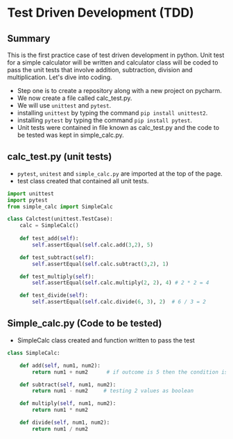 # Test Driven Development (TDD)

## Summary

This is the first practice case of test driven development in python. Unit test for a simple calculator will be written and calculator class will be coded to pass the unit tests that involve addition, subtraction, division and multiplication. Let's dive into coding.


- Step one is to create a repository along with a new project on pycharm.
- We now create a file called calc_test.py.
- We will use `unittest` and `pytest`.
- installing `unittest` by typing the command `pip install unittest2`.
- installing `pytest` by typing the command `pip install pytest`.
- Unit tests were contained in file known as calc_test.py and the code to be tested was kept in simple_calc.py.

## calc_test.py (unit tests)
- `pytest`, `unitest` and `simple_calc.py` are imported at the top of the page.
- test class created that contained all unit tests.


```python
import unittest
import pytest
from simple_calc import SimpleCalc

class Calctest(unittest.TestCase):
    calc = SimpleCalc()
    
    def test_add(self):
        self.assertEqual(self.calc.add(3,2), 5)

    def test_subtract(self):
        self.assertEqual(self.calc.subtract(3,2), 1)

    def test_multiply(self):
        self.assertEqual(self.calc.multiply(2, 2), 4) # 2 * 2 = 4

    def test_divide(self):
        self.assertEqual(self.calc.divide(6, 3), 2)  # 6 / 3 = 2
```


## Simple_calc.py (Code to be tested)

- SimpleCalc class created and function written to pass the test

```python
class SimpleCalc:

    def add(self, num1, num2):
        return num1 + num2      # if outcome is 5 then the condition is true and the test would pass.

    def subtract(self, num1, num2):
        return num1 - num2     # testing 2 values as boolean

    def multiply(self, num1, num2):
        return num1 * num2

    def divide(self, num1, num2):
        return num1 / num2
```


